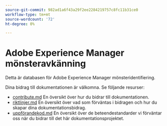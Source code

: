 ```yaml
---
source-git-commit: 982ad1a6f43a29f2ee2284219757c8fc11b31ce0
workflow-type: tm+mt
source-wordcount: '72'
ht-degree: 0%

---
```

# Adobe Experience Manager mönsteravkänning

Detta är databasen för Adobe Experience Manager mönsteridentifiering.

Dina bidrag till dokumentationen är välkomna. Se följande resurser:

* [contribute.md](contributing.md) En översikt över hur du bidrar till dokumentationen.
* [riktlinjer.md](guidelines.md) En översikt över vad som förväntas i bidragen och hur du skapar dina dokumentationsbidrag.
* [uppförandekod.md](code-of-conduct.md) En översikt över de beteendestandarder vi förväntar oss när du bidrar till det här dokumentationsprojektet.
